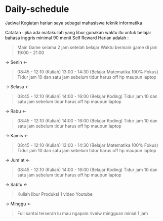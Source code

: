# Daily-schedule
Jadwal Kegiatan harian saya sebagai mahasiswa teknik informatika

Catatan : 
jika ada matakuliah yang libur gunakan waktu itu untuk belajar 
bahasa inggris minimal 90 menit
Self Reward Harian adalah :
> Main Game selama 2 jam setelah belajar
> Waktu bermain game di jam 19:00 - 21:00

-> Senin <-

> 08:45 - 12:10 (Kuliah)
> 13:00 - 14:30 (Belajar Matematika 100% Fokus)
> Tidur jam 10 dan satu jam sebelum tidur harus off hp maupun laptop

-> Selasa <-
> 08:45 - 12:10 (Kuliah)
> 14:00 - 16:00 (Belajar Koding)
> Tidur jam 10 dan satu jam sebelum tidur harus off hp maupun laptop

-> Rabu <-
> 08:45 - 12:10 (Kuliah)
> 14:00 - 16:00 (Belajar Koding)
> Tidur jam 10 dan satu jam sebelum tidur harus off hp maupun laptop

-> Kamis <- 
> 08:45 - 12:10 (Kuliah)
> 13:00 - 14:30 (Belajar Matematika 100% Fokus)
> Tidur jam 10 dan satu jam sebelum tidur harus off hp maupun laptop

-> Jum'at <-
> 08:45 - 12:10 (Kuliah)
> 14:00 - 16:00 (Belajar Koding)
> Tidur jam 10 dan satu jam sebelum tidur harus off hp maupun laptop

-> Sabtu <- 
> Kuliah libur
> Produksi 1 video Youtube

-> Minggu <-
> Full santai terserah lu mau ngapain
> riveiw mingguan minial 1 jam
